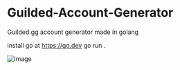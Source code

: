 # Guilded-Account-Generator
Guilded.gg account generator made in golang

install go at https://go.dev
go run .

![image](https://user-images.githubusercontent.com/110062350/218319542-8cea8233-e29a-484d-97ab-0a62d9bb9258.png)

